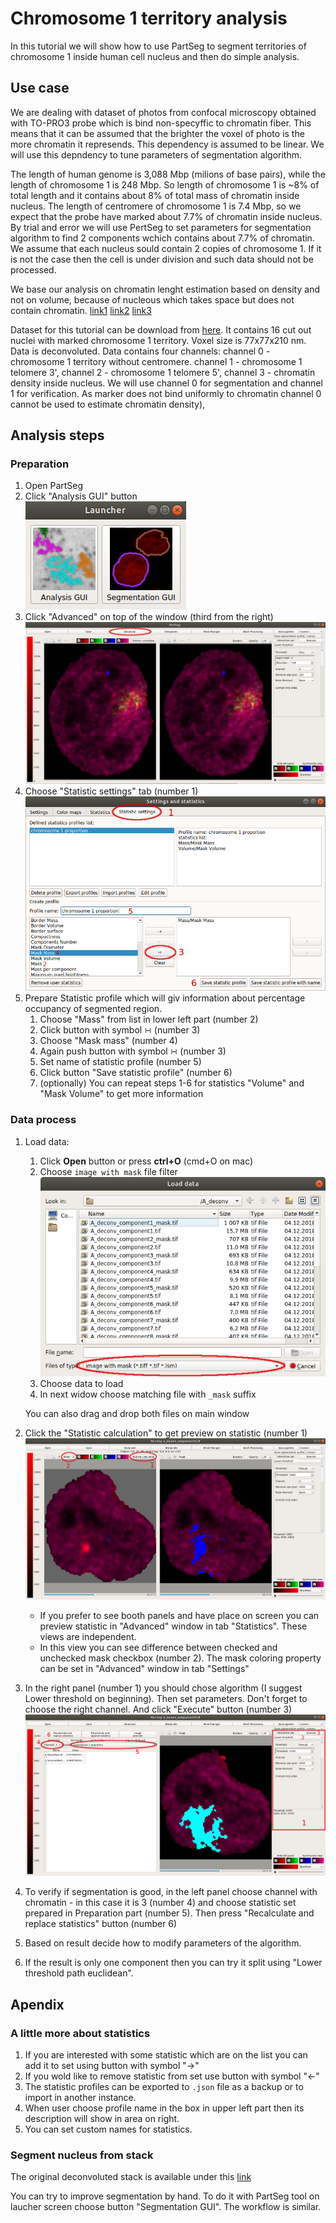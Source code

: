 
# Chromosome 1 territory analysis 

In this tutorial we will show how to use PartSeg to segment territories of chromosome 1 inside human cell nucleus and then do simple analysis.  

## Use case 

We are dealing with dataset of photos from confocal microscopy obtained with TO-PRO3 probe which is bind non-specyffic to chromatin fiber. This means that it can be assumed that the brighter the voxel of photo is the more chromatin it represends. This dependency is assumed to be linear.
We will use this depndency to tune parameters of segmentation algorithm.

The length of human genome is 3,088 Mbp (milions of base pairs), while the length of chromosome 1 is 248 Mbp. So length of chromosome 1 is ~8% of total length and it contains about 8% of total mass of chromatin inside nucleus.
The length of centromere of chromosome 1 is 7.4 Mbp, so we expect that the probe have marked about 7.7% of chromatin inside nucleus. By trial and error we will use PertSeg to set parameters for segmentation algorithm to find 2 components wchich contains about 7.7% of chromatin.
We assume that each nucleus sould contain 2 copies of chromosome 1. If it is not the case then the cell is under division and such data should not be processed.

We base our analysis on chromatin lenght estimation based on density and not on volume, because of nucleous which takes space but does not contain chromatin. [link1](https://en.wikipedia.org/wiki/Human_genome) [link2](https://en.wikipedia.org/wiki/Chromosome_1) [link3](https://en.wikipedia.org/wiki/Centromere#Positions)

Dataset for this tutorial can be download from [here](http://nucleus3d.cent.uw.edu.pl/PartSeg/Downloads/A_deconv_elements.zip). It contains 16 cut out nuclei with marked chromosome 1 territory. Voxel size is 77x77x210 nm. Data is deconvoluted. Data contains four channels: channel 0 - chromosome 1 territory without centromere.
channel 1 - chromosome 1 telomere 3', channel 2 - chromosome 1 telomere 5', channel 3 - chromatin density inside nucleus. We will use channel 0 for segmentation and channel 1 for verification. As marker does not bind uniformly to chromatin channel 0 cannot be used to estimate chromatin density),

## Analysis steps

### Preparation

1. Open PartSeg
2. Click "Analysis GUI" button  
    ![launcher GUI](./images/launcher.png)
3. Click "Advanced" on top of the window (third from the right)  
    ![PartSeg GUI](images/main_window.png)
4. Choose "Statistic settings" tab (number 1)  
    ![Advanced window](images/advanced.png) 
5. Prepare Statistic profile which will giv information about percentage occupancy of segmented region.
    1. Choose "Mass" from list in lower left part (number 2)
    2. Click button with symbol ∺ (number 3) 
    3. Choose "Mask mass" (number 4)
    4. Again push button with symbol ∺ (number 3)
    5. Set name of statistic profile (number 5)
    6. Click button "Save statistic profile" (number 6)
    7. (optionally) You can repeat steps 1-6 for statistics "Volume" and "Mask Volume" to get more information
       

### Data process
1. Load data:
    1. Click **Open** button or press **ctrl+O** (cmd+O on mac) 
    2. Choose `image with mask` file filter  
    ![open dialog](images/open_file.png)
    3. Choose data to load
    4. In next widow choose matching file with `_mask` suffix
    
    You can also drag and drop both files on main window
2. Click the "Statistic calculation" to get preview on statistic (number 1)  
![PartSeg GUI](images/main_window_analysis.png) 
    * If you prefer to see booth panels and have place on screen you can preview statistic in 
    "Advanced" window in tab "Statistics". These views are independent.
    * In this view you can see difference between checked and unchecked mask checkbox (number 2).
    The mask coloring property can be set in "Advanced" window in tab "Settings" 
3. In the right panel (number 1) you should chose algorithm (I suggest Lower threshold on beginning). 
Then set parameters. Don't forget to choose the right channel. And click "Execute" button (number 3)    
![PartSeg GUI](images/main_window_analysis2.png)      

4. To verify if segmentation is good, in the left panel choose channel with chromatin - in this case it is 3 (number 4)
and choose statistic set prepared in Preparation part (number 5). Then press "Recalculate and replace statistics" 
button (number 6)

5. Based on result decide how to modify parameters of the algorithm.
6. If the result is only one component then you can try it split using "Lower threshold path euclidean".
  
    
## Apendix 
### A little more about statistics 

1. If you are interested with some statistic which are on the list you can add it to set using button with symbol "→"
2. If you wold like to remove statistic from set use button with symbol "←"
3. The statistic profiles can be exported to `.json` file as a backup or to import in another instance.
4. When user choose profile name in the box in upper left part then its description will show in area on right.
5. You can set custom names for statistics.
  
### Segment nucleus from stack
The original deconvoluted stack is available under this [link]([link](http://nucleus3d.cent.uw.edu.pl/PartSeg/Downloads/A_deconv_stack.zip)) 

You can try to improve segmentation by hand. To do it with PartSeg tool on laucher screen choose button "Segmentation GUI". The workflow is similar.

[comment]: <> (pandoc -t html -s -o tutorial-chromosome1.html --css pandoc.css -M pagetitle:"Chromosome 1 territory analysis"  tutorial-chromosome1.md)